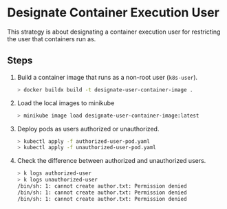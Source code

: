 # Designate Container Execution User

This strategy is about designating a container execution user for restricting the user that containers run as.

## Steps

1. Build a container image that runs as a non-root user (`k8s-user`).

    ```bash
    > docker buildx build -t designate-user-container-image .
    ```

2. Load the local images to minikube

    ```bash
    > minikube image load designate-user-container-image:latest
    ```

3. Deploy pods as users authorized or unauthorized.

    ```bash
    > kubectl apply -f authorized-user-pod.yaml
    > kubectl apply -f unauthorized-user-pod.yaml
    ```

4. Check the difference between authorized and unauthorized users.

    ```bash
    > k logs authorized-user
    > k logs unauthorized-user
    /bin/sh: 1: cannot create author.txt: Permission denied
    /bin/sh: 1: cannot create author.txt: Permission denied
    /bin/sh: 1: cannot create author.txt: Permission denied
    ```
